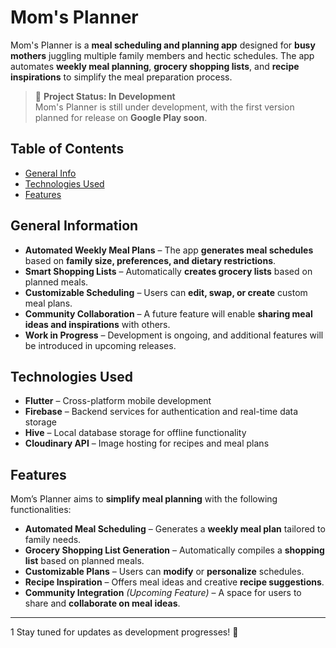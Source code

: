 # Mom's Planner

Mom's Planner is a **meal scheduling and planning app** designed for **busy mothers** juggling multiple family members and hectic schedules. The app automates **weekly meal planning**, **grocery shopping lists**, and **recipe inspirations** to simplify the meal preparation process.

> 🚧 **Project Status: In Development**  
> Mom's Planner is still under development, with the first version planned for release on **Google Play soon**.

## Table of Contents
* [General Info](#general-information)
* [Technologies Used](#technologies-used)
* [Features](#features)

## General Information
- **Automated Weekly Meal Plans** – The app **generates meal schedules** based on **family size, preferences, and dietary restrictions**.
- **Smart Shopping Lists** – Automatically **creates grocery lists** based on planned meals.
- **Customizable Scheduling** – Users can **edit, swap, or create** custom meal plans.
- **Community Collaboration** – A future feature will enable **sharing meal ideas and inspirations** with others.
- **Work in Progress** – Development is ongoing, and additional features will be introduced in upcoming releases.

## Technologies Used
- **Flutter** – Cross-platform mobile development
- **Firebase** – Backend services for authentication and real-time data storage
- **Hive** – Local database storage for offline functionality
- **Cloudinary API** – Image hosting for recipes and meal plans

## Features
Mom’s Planner aims to **simplify meal planning** with the following functionalities:
- **Automated Meal Scheduling** – Generates a **weekly meal plan** tailored to family needs.
- **Grocery Shopping List Generation** – Automatically compiles a **shopping list** based on planned meals.
- **Customizable Plans** – Users can **modify** or **personalize** schedules.
- **Recipe Inspiration** – Offers meal ideas and creative **recipe suggestions**.
- **Community Integration** *(Upcoming Feature)* – A space for users to share and **collaborate on meal ideas**.

---
1
Stay tuned for updates as development progresses! 🚀  
